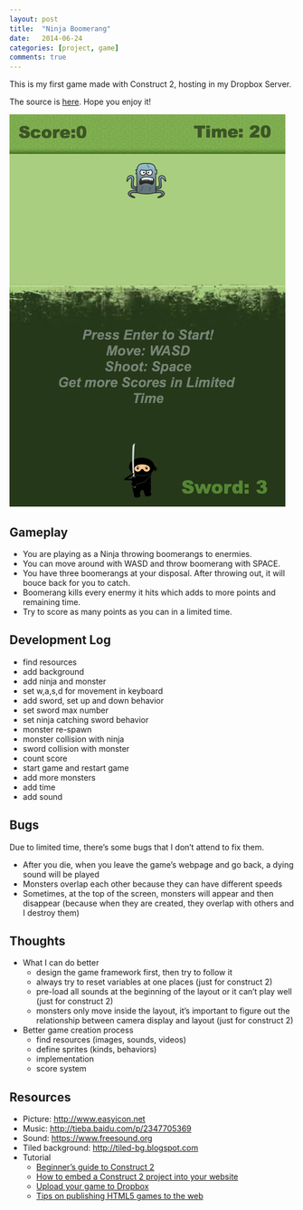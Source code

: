 ```yaml
---
layout: post
title:  "Ninja Boomerang"
date:   2014-06-24
categories: [project, game]
comments: true
---
```


This is my first game made with Construct 2, hosting in my Dropbox Server.

The source is [here](https://github.com/chennanni/ninja-boomerang). Hope you enjoy it! 

![ninja-boomerang](/source/img/ninja-boomerang.png)

## Gameplay

- You are playing as a Ninja throwing boomerangs to enermies.
- You can move around with WASD and throw boomerang with SPACE.
- You have three boomerangs at your disposal. After throwing out, it will bouce back for you to catch.
- Boomerang kills every enermy it hits which adds to more points and remaining time.
- Try to score as many points as you can in a limited time.

## Development Log

- find resources
- add background
- add ninja and monster
- set w,a,s,d for movement in keyboard
- add sword, set up and down behavior
- set sword max number
- set ninja catching sword behavior
- monster re-spawn
- monster collision with ninja
- sword collision with monster
- count score
- start game and restart game
- add more monsters
- add time
- add sound

## Bugs

Due to limited time, there’s some bugs that I don’t attend to fix them.

- After you die, when you leave the game’s webpage and go back, a dying sound will be played
- Monsters overlap each other because they can have different speeds
- Sometimes, at the top of the screen, monsters will appear and then disappear (because when they are created, they overlap with others and I destroy them)

## Thoughts

- What I can do better
  - design the game framework first, then try to follow it
  - always try to reset variables at one places (just for construct 2)
  - pre-load all sounds at the beginning of the layout or it can’t play well (just for construct 2)
  - monsters only move inside the layout, it’s important to figure out the relationship between camera display and layout (just for construct 2)
- Better game creation process
  - find resources (images, sounds, videos)
  - define sprites (kinds, behaviors)
  - implementation
  - score system
  
## Resources

- Picture: <http://www.easyicon.net>
- Music: <http://tieba.baidu.com/p/2347705369>
- Sound: <https://www.freesound.org>
- Tiled background: <http://tiled-bg.blogspot.com>
- Tutorial
  - [Beginner’s guide to Construct 2](https://www.scirra.com/tutorials/37/beginners-guide-to-construct-2)
  - [How to embed a Construct 2 project into your website](https://www.scirra.com/tutorials/306/how-to-embed-a-construct-2-project-into-your-website)
  - [Upload your game to Dropbox](https://www.scirra.com/tutorials/42/upload-your-game-to-dropbox)
  - [Tips on publishing HTML5 games to the web](https://www.scirra.com/tutorials/655/tips-on-publishing-html5-games-to-the-web)
